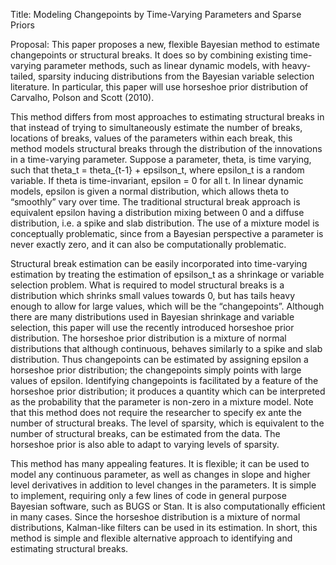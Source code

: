 Title: Modeling Changepoints by Time-Varying Parameters and Sparse Priors

Proposal: This paper proposes a new, flexible Bayesian method to
estimate changepoints or structural breaks. It does so by combining
existing time-varying parameter methods, such as linear dynamic
models, with heavy-tailed, sparsity inducing distributions from the
Bayesian variable selection literature. In particular, this paper will
use horseshoe prior distribution of Carvalho, Polson and Scott (2010).

This method differs from most approaches to estimating structural
breaks in that instead of trying to simultaneously estimate the number
of breaks, locations of breaks, values of the parameters within each
break, this method models structural breaks through the distribution of
the innovations in a time-varying parameter.  Suppose a parameter,
theta, is time varying, such that theta_t = theta_{t-1} + epsilson_t,
where epsilon_t is a random variable. If theta is time-invariant,
epsilon = 0 for all t. In linear dynamic models, epsilon is given a
normal distribution, which allows theta to “smoothly” vary over time.
The traditional structural break approach is equivalent epsilon having
a distribution mixing between 0 and a diffuse distribution, i.e. a
spike and slab distribution. The use of a mixture model is
conceptually problematic, since from a Bayesian perspective a
parameter is never exactly zero, and it can also be computationally
problematic.

Structural break estimation can be easily incorporated into
time-varying estimation by treating the estimation of epsilson_t as a
shrinkage or variable selection problem.  What is required to model
structural breaks is a distribution which shrinks small values towards
0, but has tails heavy enough to allow for large values, which will be
the “changepoints”. Although there are many distributions used in
Bayesian shrinkage and variable selection, this paper will use the
recently introduced horseshoe prior distribution.  The horseshoe prior
distribution is a mixture of normal distributions that although
continuous, behaves similarly to a spike and slab distribution. Thus
changepoints can be estimated by assigning epsilon a horseshoe prior
distribution; the changepoints simply points with large values of
epsilon. Identifying changepoints is facilitated by a feature of
the horseshoe prior distribution; it produces a quantity which can be
interpreted as the probability that the parameter is non-zero in a
mixture model.  Note that this method does not require the researcher
to specify ex ante the number of structural breaks. The level of
sparsity, which is equivalent to the number of structural breaks, can
be estimated from the data.  The horseshoe prior is also able to adapt
to varying levels of sparsity.

This method has many appealing features.  It is flexible; it can be
used to model any continuous parameter, as well as changes in slope
and higher level derivatives in addition to level changes in the
parameters. It is simple to implement, requiring only a few lines of
code in general purpose Bayesian software, such as BUGS or Stan. It is
also computationally efficient in many cases.  Since the horseshoe
distribution is a mixture of normal distributions, Kalman-like filters
can be used in its estimation. In short, this method is simple and
flexible alternative approach to identifying and estimating
structural breaks.

